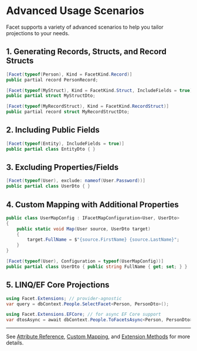 # Advanced Usage Scenarios

Facet supports a variety of advanced scenarios to help you tailor projections to your needs.

## 1. Generating Records, Structs, and Record Structs

```csharp
[Facet(typeof(Person), Kind = FacetKind.Record)]
public partial record PersonRecord;

[Facet(typeof(MyStruct), Kind = FacetKind.Struct, IncludeFields = true)]
public partial struct MyStructDto;

[Facet(typeof(MyRecordStruct), Kind = FacetKind.RecordStruct)]
public partial record struct MyRecordStructDto;
```

## 2. Including Public Fields

```csharp
[Facet(typeof(Entity), IncludeFields = true)]
public partial class EntityDto { }
```

## 3. Excluding Properties/Fields

```csharp
[Facet(typeof(User), exclude: nameof(User.Password))]
public partial class UserDto { }
```

## 4. Custom Mapping with Additional Properties

```csharp
public class UserMapConfig : IFacetMapConfiguration<User, UserDto>
{
    public static void Map(User source, UserDto target)
    {
        target.FullName = $"{source.FirstName} {source.LastName}";
    }
}

[Facet(typeof(User), Configuration = typeof(UserMapConfig))]
public partial class UserDto { public string FullName { get; set; } }
```

## 5. LINQ/EF Core Projections

```csharp
using Facet.Extensions; // provider-agnostic
var query = dbContext.People.SelectFacet<Person, PersonDto>();

using Facet.Extensions.EFCore; // for async EF Core support
var dtosAsync = await dbContext.People.ToFacetsAsync<Person, PersonDto>();
```
---

See [Attribute Reference](03_AttributeReference.md), [Custom Mapping](04_CustomMapping.md), and [Extension Methods](05_Extensions.md) for more details.
